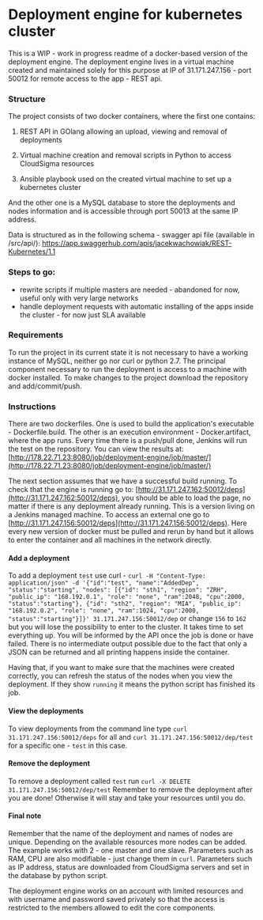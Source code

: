 # Deployment engine for kubernetes cluster

This is a WIP - work in progress readme of a docker-based version of the deployment engine. The deployment engine lives in a virtual machine created and maintained solely for this purpose at IP of 31.171.247.156 - port 50012 for remote access to the app - REST api.

### Structure
The project consists of two docker containers, where the first one contains:
1. REST API in GOlang allowing an upload, viewing and removal of deployments

2. Virtual machine creation and removal scripts in Python to access CloudSigma resources

3. Ansible playbook used on the created virtual machine to set up a kubernetes cluster

And the other one is a MySQL database to store the deployments and nodes information
and is accessible through port 50013 at the same IP address.

Data is structured as in the following schema - swagger api file (available in /src/api/):
https://app.swaggerhub.com/apis/jacekwachowiak/REST-Kubernetes/1.1

### Steps to go:
* rewrite scripts if multiple masters are needed - abandoned for now, useful only with very large networks
* handle deployment requests with automatic installing of the apps inside the cluster - for now just SLA available

### Requirements
To run the project in its current state it is not necessary to have a working instance of MySQL,
neither go nor 
curl or python 2.7.
The principal component necessary to run the deployment is access to a machine with docker installed. To make changes to the project download the repository and add/commit/push.

### Instructions
There are two dockerfiles. 
One is used to build the application's executable - Dockerfile.build.
The other is an execution environment - Docker.artifact, where the app runs.
Every time there is a push/pull done, Jenkins will run the test on the repository. You can view the results at:
[http://178.22.71.23:8080/job/deployment-engine/job/master/](http://178.22.71.23:8080/job/deployment-engine/job/master/)

The next section assumes that we have a successful build running. To check that the engine is running go to:
[http://31.171.247.162:50012/deps](http://31.171.247.162:50012/deps), you should be able to load the page, no matter if there is any deployment already running. This is a version living on a Jenkins managed machine. To access an external one go to [http://31.171.247.156:50012/deps](http://31.171.247.156:50012/deps). Here every new version of docker must be pulled and rerun by hand but it allows to enter the container and all machines in the network directly.

#### Add a deployment
To add a deployment `test` use curl - 
`curl -H "Content-Type: application/json" -d '{"id":"test", "name":"AddedDep", "status":"starting", "nodes": [{"id": "sth1", "region": "ZRH", "public_ip": "168.192.0.1", "role": "none", "ram":2048, "cpu":2000, "status":"starting"}, {"id": "sth2", "region": "MIA", "public_ip": "168.192.0.2", "role": "none", "ram":1024, "cpu":2000, "status":"starting"}]}' 31.171.247.156:50012/dep` or change `156` to `162` but you will lose the possibility to enter to the cluster.
It takes time to set everything up. You will be informed by the API once the job is done or have failed. There is no intermediate output possible due to the fact that only a JSON can be returned and
all printing happens inside the container.

Having that, if you want to make sure that the machines were created correctly, you can refresh the status of the nodes when you view the deployment.
If they show `running` it means the python script has finished its job.

#### View the deployments
To view deployments from the command line type `curl 31.171.247.156:50012/deps` for all and `curl 31.171.247.156:50012/dep/test` for a specific one - `test` in this case.

#### Remove the deployment
To remove a deployment called `test` run `curl -X DELETE 31.171.247.156:50012/dep/test`
Remember to remove the deployment after you are done! Otherwise it will stay and take your resources until you do.

#### Final note
Remember that the name of the deployment and names of nodes are unique. Depending on the available resources more nodes can be added. The example works with 2 - one master and one slave. Parameters such as RAM, CPU are also modifiable - just change them in `curl`.
Parameters such as IP address, status are downloaded from CloudSigma servers and set in the database by python script.

The deployment engine works on an account with limited resources and with username and password saved privately so that the access is restricted to the members allowed to edit the core components.
